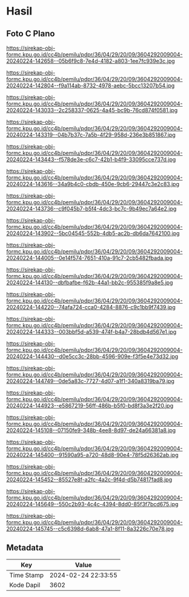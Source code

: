 # Hasil

## Foto C Plano

https://sirekap-obj-formc.kpu.go.id/cc4b/pemilu/pdpr/36/04/29/20/09/3604292009004-20240224-142658--05b6f9c8-7e4d-4182-a803-1ee7fc939e3c.jpg

https://sirekap-obj-formc.kpu.go.id/cc4b/pemilu/pdpr/36/04/29/20/09/3604292009004-20240224-142804--f9a114ab-8732-4978-aebc-5bcc13207b54.jpg

https://sirekap-obj-formc.kpu.go.id/cc4b/pemilu/pdpr/36/04/29/20/09/3604292009004-20240224-143033--2c258337-0625-4a45-bc9b-76cd874f0581.jpg

https://sirekap-obj-formc.kpu.go.id/cc4b/pemilu/pdpr/36/04/29/20/09/3604292009004-20240224-143319--04b7b37c-7a5b-4f29-958d-236e3b851867.jpg

https://sirekap-obj-formc.kpu.go.id/cc4b/pemilu/pdpr/36/04/29/20/09/3604292009004-20240224-143443--f578de3e-c6c7-42b1-b4f9-33095cce737d.jpg

https://sirekap-obj-formc.kpu.go.id/cc4b/pemilu/pdpr/36/04/29/20/09/3604292009004-20240224-143616--34a9b4c0-cbdb-450e-9cb6-29447c3e2c83.jpg

https://sirekap-obj-formc.kpu.go.id/cc4b/pemilu/pdpr/36/04/29/20/09/3604292009004-20240224-143736--c9f045b7-b5f4-4dc3-bc7c-9b49ec7a64e2.jpg

https://sirekap-obj-formc.kpu.go.id/cc4b/pemilu/pdpr/36/04/29/20/09/3604292009004-20240224-143902--5bc04545-552b-4db5-ac2b-db6da7642100.jpg

https://sirekap-obj-formc.kpu.go.id/cc4b/pemilu/pdpr/36/04/29/20/09/3604292009004-20240224-144005--0e14f574-7651-410a-91c7-2cb5482fbada.jpg

https://sirekap-obj-formc.kpu.go.id/cc4b/pemilu/pdpr/36/04/29/20/09/3604292009004-20240224-144130--dbfbafbe-f62b-44a1-bb2c-955385f9a8e5.jpg

https://sirekap-obj-formc.kpu.go.id/cc4b/pemilu/pdpr/36/04/29/20/09/3604292009004-20240224-144220--74afa724-cca0-4284-8876-c9c1bb9f7439.jpg

https://sirekap-obj-formc.kpu.go.id/cc4b/pemilu/pdpr/36/04/29/20/09/3604292009004-20240224-144333--003bbf5d-a539-474f-b4a7-28bdb4d567e1.jpg

https://sirekap-obj-formc.kpu.go.id/cc4b/pemilu/pdpr/36/04/29/20/09/3604292009004-20240224-144430--d0e5cc3c-28bb-4596-909e-f3f5e4e73d32.jpg

https://sirekap-obj-formc.kpu.go.id/cc4b/pemilu/pdpr/36/04/29/20/09/3604292009004-20240224-144749--0de5a83c-7727-4d07-a1f1-340a8319ba79.jpg

https://sirekap-obj-formc.kpu.go.id/cc4b/pemilu/pdpr/36/04/29/20/09/3604292009004-20240224-144923--e5867219-56ff-486b-b5f0-bd8f3a3e2f20.jpg

https://sirekap-obj-formc.kpu.go.id/cc4b/pemilu/pdpr/36/04/29/20/09/3604292009004-20240224-145108--07150fe9-348b-4ee8-8d97-de24a66381a8.jpg

https://sirekap-obj-formc.kpu.go.id/cc4b/pemilu/pdpr/36/04/29/20/09/3604292009004-20240224-145400--91590a95-a720-48d8-90e4-78f5d26362ab.jpg

https://sirekap-obj-formc.kpu.go.id/cc4b/pemilu/pdpr/36/04/29/20/09/3604292009004-20240224-145452--85527e8f-a2fc-4a2c-9f4d-d5b74817fad8.jpg

https://sirekap-obj-formc.kpu.go.id/cc4b/pemilu/pdpr/36/04/29/20/09/3604292009004-20240224-145649--550c2b93-4c4c-4394-8dd0-85f3f7bcd675.jpg

https://sirekap-obj-formc.kpu.go.id/cc4b/pemilu/pdpr/36/04/29/20/09/3604292009004-20240224-145745--c5c6398d-6ab8-47a1-8f11-8a3226c70e78.jpg


## Metadata

| Key        | Value               |
| ---------- | ------------------- |
| Time Stamp | 2024-02-24 22:33:55 |
| Kode Dapil | 3602                |



